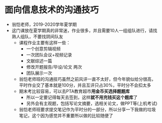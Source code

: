 # 面向信息技术的沟通技巧

- 翁恺老师，2019-2020学年夏学期
- 这门课放在夏学期真的非常迷，作业很多，并且需要10人一组组队进行，请找熟人组队，不要找阴间队友
  - 课程作业主要有这样一些：
    - 一个创意剪辑视频
    - 一次团队会议+视频记录
    - 文献综述一篇
    - 修改开题报告/毕设/论文 两次
    - 团队展示一次
  - 翁恺老师班的沟通技巧虽然之前风评一直不太好，但今年貌似给分很高，平时作业交了基本就是100分，并且互评只占30%，平时分不会扣太多
  - 期末考比较容易，可以去PTA教育超市**用金币买选择题题库** 
    - 所以一定要记得每天去签到，这样**就不用充钱买这个题库**了
    - 另外会有主观题，包括写论文摘要，选相关论文，做PPT等(上机考试)
  - 翁恺老师班要求提交笔记作为平时分的一部分，所以分享一下我做的垃圾笔记，这个因为感觉并不重要所以做的比较随便了